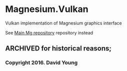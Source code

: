 # Magnesium.Vulkan

Vulkan implementation of Magnesium graphics interface

See [Main Mg repository](https://github.com/tgsstdio/Mg) repository instead

## ARCHIVED for historical reasons;
### Copyright 2016. David Young

